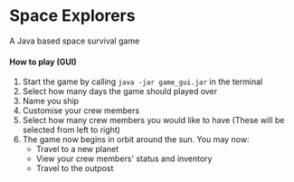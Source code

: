 # Space Explorers
A Java based space survival game
#### How to play (GUI)
1. Start the game by calling `java -jar game_gui.jar` in the terminal
2. Select how many days the game should played over
3. Name you ship
4. Customise your crew members
5. Select how many crew members you would like to have (These will be selected from left to right)
6. The game now begins in orbit around the sun. You may now:
   - Travel to a new planet
   - View your crew members' status and inventory
   - Travel to the outpost 